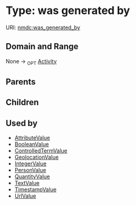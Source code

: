 
# Type: was generated by




URI: [nmdc:was_generated_by](https://microbiomedata/meta/was_generated_by)


## Domain and Range

None ->  <sub>OPT</sub> [Activity](Activity.md)

## Parents


## Children


## Used by

 * [AttributeValue](AttributeValue.md)
 * [BooleanValue](BooleanValue.md)
 * [ControlledTermValue](ControlledTermValue.md)
 * [GeolocationValue](GeolocationValue.md)
 * [IntegerValue](IntegerValue.md)
 * [PersonValue](PersonValue.md)
 * [QuantityValue](QuantityValue.md)
 * [TextValue](TextValue.md)
 * [TimestampValue](TimestampValue.md)
 * [UrlValue](UrlValue.md)
